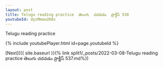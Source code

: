 ```yaml
---
layout: post
title: Telugu reading practice  తెలుగు  చదవడం  ప్రాక్టీస్ 538
youtubeId: dyzMmow2D8s
---
```

 
 
Telugu reading practice
 
 
 
 
 


{% include youtubePlayer.html id=page.youtubeId %}
 
[Next]({{ site.baseurl }}{% link  split1/_posts/2022-03-08-Telugu reading practice  తెలుగు  చదవడం  ప్రాక్టీస్ 537.md%})
 

